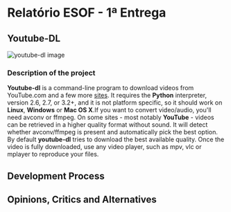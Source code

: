 # Relatório ESOF - 1ª Entrega

## Youtube-DL
![youtube-dl image](https://github.com/atomicscale/youtube-dl/blob/master/ESOF-Docs/images1/youtube-dl.jpg)
### Description of the project

**Youtube-dl** is a command-line program to download videos from YouTube.com and a few more [sites](http://rg3.github.io/youtube-dl/supportedsites.html). It requires the **Python** interpreter, version 2.6, 2.7, or 3.2+, and it is not platform specific, so it should work on **Linux**, **Windows** or **Mac OS X**.If you want to convert video/audio, you'll need avconv or ffmpeg. On some sites - most notably **YouTube** - videos can be retrieved in a higher quality format without sound. It will detect whether avconv/ffmpeg is present and automatically pick the best option. By default **youtube-dl** tries to download the best available quality.
Once the video is fully downloaded, use any video player, such as mpv, vlc or mplayer to reproduce your files.

## Development Process

## Opinions, Critics and Alternatives 
